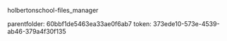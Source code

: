 holbertonschool-files_manager

parentfolder: 60bbf1de5463ea33ae0f6ab7
token: 373ede10-573e-4539-ab46-379a4f30f135